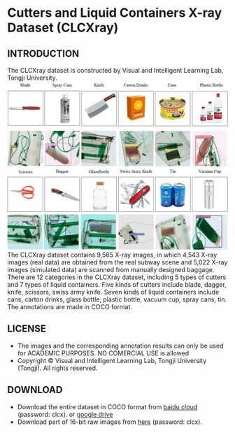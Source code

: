 # Cutters and Liquid Containers X-ray Dataset (CLCXray)
## INTRODUCTION
The CLCXray dataset is constructed by Visual and Intelligent Learning Lab, Tongji University.  
![Samples](https://github.com/GreysonPhoenix/CICXray/blob/main/CLCXray.jpg 'CLCXray')
The CLCXray dataset contains 9,565 X-ray images, in which 4,543 X-ray images (real data) are obtained from the real subway scene and 5,022 X-ray images (simulated data) are
scanned from manually designed baggage. There are 12 categories in the CLCXray dataset, including 5 types of cutters and 7 types of liquid containers. Five kinds of cutters 
include blade, dagger, knife, scissors, swiss army knife. Seven kinds of liquid containers include cans, carton drinks, glass bottle, plastic bottle, vacuum cup, spray cans,
tin.
The annotations are made in COCO format.
## LICENSE
- The images and the corresponding annotation results can only be used for ACADEMIC PURPOSES. NO COMERCIAL USE is allowed
- Copyright © Visual and Intelligent Learning Lab, Tongji University (Tongji). All rights reserved.
## DOWNLOAD
- Download the entire dataset in COCO format from [baidu cloud](https://pan.baidu.com/s/1fYwxiyGG8cJndebMO4Bn9A) (password: clcx). 
  or [google drive](https://drive.google.com/drive/folders/1lzRp_prNwQU8w-rRYZrf4YpAFm4pGCUQ?usp=sharing)
- Download part of 16-bit raw images from [here](https://pan.baidu.com/s/1o0A8LgSHHeLGX4t4KMNd-w) (password: clcx).
